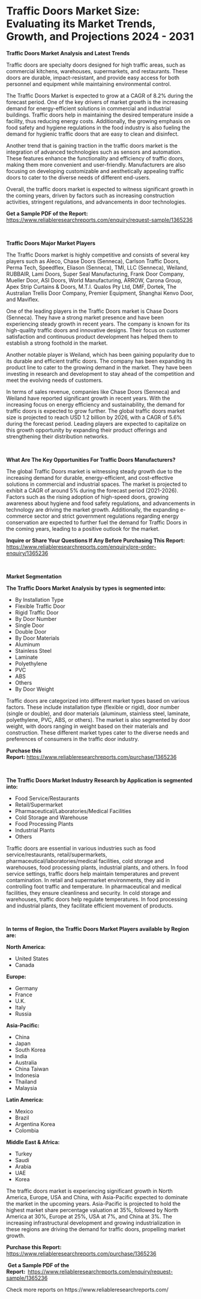 <p><h1>Traffic Doors Market Size: Evaluating its Market Trends, Growth, and Projections 2024 - 2031</h1></p><p><strong>Traffic Doors Market Analysis and Latest Trends</strong></p>
<p><p>Traffic doors are specialty doors designed for high traffic areas, such as commercial kitchens, warehouses, supermarkets, and restaurants. These doors are durable, impact-resistant, and provide easy access for both personnel and equipment while maintaining environmental control.</p><p>The Traffic Doors Market is expected to grow at a CAGR of 8.2% during the forecast period. One of the key drivers of market growth is the increasing demand for energy-efficient solutions in commercial and industrial buildings. Traffic doors help in maintaining the desired temperature inside a facility, thus reducing energy costs. Additionally, the growing emphasis on food safety and hygiene regulations in the food industry is also fueling the demand for hygienic traffic doors that are easy to clean and disinfect.</p><p>Another trend that is gaining traction in the traffic doors market is the integration of advanced technologies such as sensors and automation. These features enhance the functionality and efficiency of traffic doors, making them more convenient and user-friendly. Manufacturers are also focusing on developing customizable and aesthetically appealing traffic doors to cater to the diverse needs of different end-users.</p><p>Overall, the traffic doors market is expected to witness significant growth in the coming years, driven by factors such as increasing construction activities, stringent regulations, and advancements in door technologies.</p></p>
<p><strong>Get a Sample PDF of the Report:&nbsp;</strong> <a href="https://www.reliableresearchreports.com/enquiry/request-sample/1365236">https://www.reliableresearchreports.com/enquiry/request-sample/1365236</a></p>
<p>&nbsp;</p>
<p><strong>Traffic Doors Major Market Players</strong></p>
<p><p>The Traffic Doors market is highly competitive and consists of several key players such as Aleco, Chase Doors (Senneca), Carlson Traffic Doors, Perma Tech, Speedflex, Eliason (Senneca), TMI, LLC (Senneca), Weiland, RUBBAIR, Lami Doors, Super Seal Manufacturing, Frank Door Company, Mueller Door, ASI Doors, World Manufacturing, ARROW, Carona Group, Apex Strip Curtains & Doors, M.T.I. Qualos Pty Ltd, DMF, Dortek, The Australian Trellis Door Company, Premier Equipment, Shanghai Kenvo Door, and Maviflex.</p><p>One of the leading players in the Traffic Doors market is Chase Doors (Senneca). They have a strong market presence and have been experiencing steady growth in recent years. The company is known for its high-quality traffic doors and innovative designs. Their focus on customer satisfaction and continuous product development has helped them to establish a strong foothold in the market.</p><p>Another notable player is Weiland, which has been gaining popularity due to its durable and efficient traffic doors. The company has been expanding its product line to cater to the growing demand in the market. They have been investing in research and development to stay ahead of the competition and meet the evolving needs of customers.</p><p>In terms of sales revenue, companies like Chase Doors (Senneca) and Weiland have reported significant growth in recent years. With the increasing focus on energy efficiency and sustainability, the demand for traffic doors is expected to grow further. The global traffic doors market size is projected to reach USD 1.2 billion by 2026, with a CAGR of 5.6% during the forecast period. Leading players are expected to capitalize on this growth opportunity by expanding their product offerings and strengthening their distribution networks.</p></p>
<p>&nbsp;</p>
<p><strong>What Are The Key Opportunities For Traffic Doors Manufacturers?</strong></p>
<p><p>The global Traffic Doors market is witnessing steady growth due to the increasing demand for durable, energy-efficient, and cost-effective solutions in commercial and industrial spaces. The market is projected to exhibit a CAGR of around 5% during the forecast period (2021-2026). Factors such as the rising adoption of high-speed doors, growing awareness about hygiene and food safety regulations, and advancements in technology are driving the market growth. Additionally, the expanding e-commerce sector and strict government regulations regarding energy conservation are expected to further fuel the demand for Traffic Doors in the coming years, leading to a positive outlook for the market.</p></p>
<p><strong>Inquire or Share Your Questions If Any Before Purchasing This Report:</strong> <a href="https://www.reliableresearchreports.com/enquiry/pre-order-enquiry/1365236">https://www.reliableresearchreports.com/enquiry/pre-order-enquiry/1365236</a></p>
<p>&nbsp;</p>
<p><strong>Market Segmentation</strong></p>
<p><strong>The Traffic Doors Market Analysis by types is segmented into:</strong></p>
<p><ul><li>By Installation Type</li><li>Flexible Traffic Door</li><li>Rigid Traffic Door</li><li>By Door Number</li><li>Single Door</li><li>Double Door</li><li>By Door Materials</li><li>Aluminum</li><li>Stainless Steel</li><li>Laminate</li><li>Polyethylene</li><li>PVC</li><li>ABS</li><li>Others</li><li>By Door Weight</li></ul></p>
<p><p>Traffic doors are categorized into different market types based on various factors. These include installation type (flexible or rigid), door number (single or double), and door materials (aluminum, stainless steel, laminate, polyethylene, PVC, ABS, or others). The market is also segmented by door weight, with doors ranging in weight based on their materials and construction. These different market types cater to the diverse needs and preferences of consumers in the traffic door industry.</p></p>
<p><strong>Purchase this Report:&nbsp;</strong><a href="https://www.reliableresearchreports.com/purchase/1365236">https://www.reliableresearchreports.com/purchase/1365236</a></p>
<p>&nbsp;</p>
<p><strong>The Traffic Doors Market Industry Research by Application is segmented into:</strong></p>
<p><ul><li>Food Service/Restaurants</li><li>Retail/Supermarket</li><li>Pharmaceutical/Laboratories/Medical Facilities</li><li>Cold Storage and Warehouse</li><li>Food Processing Plants</li><li>Industrial Plants</li><li>Others</li></ul></p>
<p><p>Traffic doors are essential in various industries such as food service/restaurants, retail/supermarkets, pharmaceutical/laboratories/medical facilities, cold storage and warehouses, food processing plants, industrial plants, and others. In food service settings, traffic doors help maintain temperatures and prevent contamination. In retail and supermarket environments, they aid in controlling foot traffic and temperature. In pharmaceutical and medical facilities, they ensure cleanliness and security. In cold storage and warehouses, traffic doors help regulate temperatures. In food processing and industrial plants, they facilitate efficient movement of products.</p></p>
<p>&nbsp;</p>
<p><strong>In terms of Region, the Traffic Doors Market Players available by Region are:</strong></p>
<p>
    <p> <strong> North America: </strong>
        <ul>
            <li>United States</li>
            <li>Canada</li>
        </ul>
        </p> 
    <p> <strong> Europe: </strong>
        <ul>
            <li>Germany</li>
            <li>France</li>
            <li>U.K.</li>
            <li>Italy</li>
            <li>Russia</li>
        </ul>
        </p> 
    <p> <strong> Asia-Pacific: </strong>
        <ul>
            <li>China</li>
            <li>Japan</li>
            <li>South Korea</li>
            <li>India</li>
            <li>Australia</li>
            <li>China Taiwan</li>
            <li>Indonesia</li>
            <li>Thailand</li>
            <li>Malaysia</li>
        </ul>
        </p> 
    <p> <strong> Latin America: </strong>
        <ul>
            <li>Mexico</li>
            <li>Brazil</li>
            <li>Argentina Korea</li>
            <li>Colombia</li>
        </ul>
        </p> 
    <p> <strong> Middle East & Africa: </strong>
        <ul>
            <li>Turkey</li>
            <li>Saudi</li>
            <li>Arabia</li>
            <li>UAE</li>
            <li>Korea</li>
        </ul>
    </p>
    </p>
<p><p>The traffic doors market is experiencing significant growth in North America, Europe, USA and China, with Asia-Pacific expected to dominate the market in the upcoming years. Asia-Pacific is projected to hold the highest market share percentage valuation at 35%, followed by North America at 30%, Europe at 25%, USA at 7%, and China at 3%. The increasing infrastructural development and growing industrialization in these regions are driving the demand for traffic doors, propelling market growth.</p></p>
<p><strong>Purchase this Report: </strong><a href="https://www.reliableresearchreports.com/purchase/1365236">https://www.reliableresearchreports.com/purchase/1365236</a></p>
<p>&nbsp;<strong>Get a Sample PDF of the Report:&nbsp;&nbsp;</strong><a href="https://www.reliableresearchreports.com/enquiry/request-sample/1365236">https://www.reliableresearchreports.com/enquiry/request-sample/1365236</a></p>
<p><strong></strong></p>
<p>Check more reports on https://www.reliableresearchreports.com/</p>